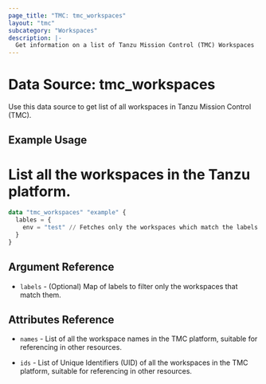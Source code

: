 ```yaml
---
page_title: "TMC: tmc_workspaces"
layout: "tmc"
subcategory: "Workspaces"
description: |-
  Get information on a list of Tanzu Mission Control (TMC) Workspaces
---
```


# Data Source: tmc_workspaces

Use this data source to get list of all workspaces in Tanzu Mission Control (TMC).

## Example Usage
# List all the workspaces in the Tanzu platform.
```terraform
data "tmc_workspaces" "example" {
  lables = {
    env = "test" // Fetches only the workspaces which match the labels
  }
}
```

## Argument Reference

* `labels` - (Optional) Map of labels to filter only the workspaces that match them.

## Attributes Reference

* `names` - List of all the workspace names in the TMC platform, suitable for referencing in other resources.

* `ids` - List of Unique Identifiers (UID) of all the workspaces in the TMC platform, suitable for referencing in other resources.
